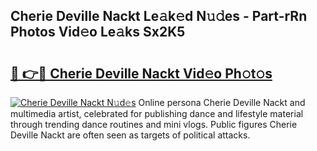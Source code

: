 ## Cherie Deville Nackt Le𝚊k𝚎d N𝚞𝚍es - Part-rRn Photos Vid𝚎o Le𝚊ks Sx2K5

# <h2><a href="http://fb3sca.evod.top/?m=Cherie+Deville+Nackt">🔗 👉🔴 Cherie Deville Nackt Vid𝚎o Ph𝚘t𝚘s</a></h2>

[![Cherie Deville Nackt N𝚞d𝚎s](https://i.imgur.com/8V9OHl7.gif)](http://fb3sca.evod.top/?m=Cherie+Deville+Nackt)
Online persona Cherie Deville Nackt and multimedia artist, celebrated for publishing dance and lifestyle material through trending dance routines and mini vlogs. Public figures Cherie Deville Nackt are often seen as targets of political attacks. 
